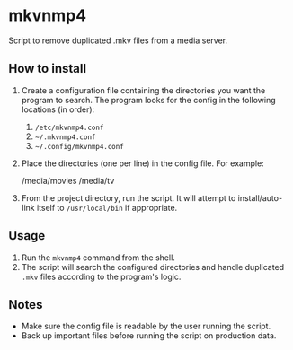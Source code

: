 # mkvnmp4

Script to remove duplicated .mkv files from a media server.

## How to install

1. Create a configuration file containing the directories you want the program to search. The program looks for the config in the following locations (in order):
   1. `/etc/mkvnmp4.conf`
   2. `~/.mkvnmp4.conf`
   3. `~/.config/mkvnmp4.conf`

2. Place the directories (one per line) in the config file. For example:

   /media/movies
   /media/tv

3. From the project directory, run the script. It will attempt to install/auto-link itself to `/usr/local/bin` if appropriate.

## Usage

1. Run the `mkvnmp4` command from the shell.
2. The script will search the configured directories and handle duplicated `.mkv` files according to the program's logic.

## Notes

- Make sure the config file is readable by the user running the script.
- Back up important files before running the script on production data.
